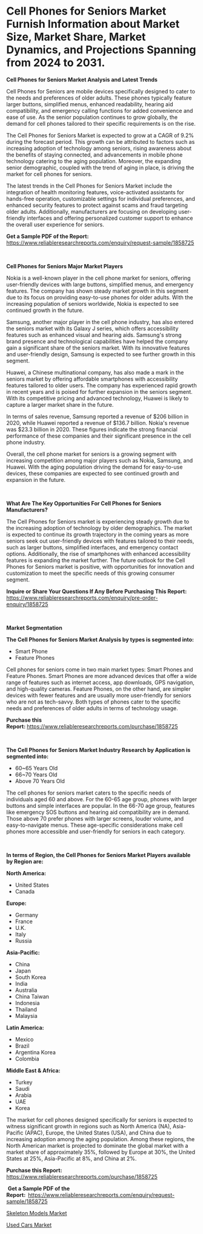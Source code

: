 <p><h1>Cell Phones for Seniors Market Furnish Information about Market Size, Market Share, Market Dynamics, and Projections Spanning from 2024 to 2031.</h1></p><p><strong>Cell Phones for Seniors Market Analysis and Latest Trends</strong></p>
<p><p>Cell Phones for Seniors are mobile devices specifically designed to cater to the needs and preferences of older adults. These phones typically feature larger buttons, simplified menus, enhanced readability, hearing aid compatibility, and emergency calling functions for added convenience and ease of use. As the senior population continues to grow globally, the demand for cell phones tailored to their specific requirements is on the rise.</p><p>The Cell Phones for Seniors Market is expected to grow at a CAGR of 9.2% during the forecast period. This growth can be attributed to factors such as increasing adoption of technology among seniors, rising awareness about the benefits of staying connected, and advancements in mobile phone technology catering to the aging population. Moreover, the expanding senior demographic, coupled with the trend of aging in place, is driving the market for cell phones for seniors.</p><p>The latest trends in the Cell Phones for Seniors Market include the integration of health monitoring features, voice-activated assistants for hands-free operation, customizable settings for individual preferences, and enhanced security features to protect against scams and fraud targeting older adults. Additionally, manufacturers are focusing on developing user-friendly interfaces and offering personalized customer support to enhance the overall user experience for seniors.</p></p>
<p><strong>Get a Sample PDF of the Report:&nbsp;</strong> <a href="https://www.reliableresearchreports.com/enquiry/request-sample/1858725">https://www.reliableresearchreports.com/enquiry/request-sample/1858725</a></p>
<p>&nbsp;</p>
<p><strong>Cell Phones for Seniors Major Market Players</strong></p>
<p><p>Nokia is a well-known player in the cell phone market for seniors, offering user-friendly devices with large buttons, simplified menus, and emergency features. The company has shown steady market growth in this segment due to its focus on providing easy-to-use phones for older adults. With the increasing population of seniors worldwide, Nokia is expected to see continued growth in the future.</p><p>Samsung, another major player in the cell phone industry, has also entered the seniors market with its Galaxy J series, which offers accessibility features such as enhanced visual and hearing aids. Samsung's strong brand presence and technological capabilities have helped the company gain a significant share of the seniors market. With its innovative features and user-friendly design, Samsung is expected to see further growth in this segment.</p><p>Huawei, a Chinese multinational company, has also made a mark in the seniors market by offering affordable smartphones with accessibility features tailored to older users. The company has experienced rapid growth in recent years and is poised for further expansion in the seniors segment. With its competitive pricing and advanced technology, Huawei is likely to capture a larger market share in the future.</p><p>In terms of sales revenue, Samsung reported a revenue of $206 billion in 2020, while Huawei reported a revenue of $136.7 billion. Nokia's revenue was $23.3 billion in 2020. These figures indicate the strong financial performance of these companies and their significant presence in the cell phone industry.</p><p>Overall, the cell phone market for seniors is a growing segment with increasing competition among major players such as Nokia, Samsung, and Huawei. With the aging population driving the demand for easy-to-use devices, these companies are expected to see continued growth and expansion in the future.</p></p>
<p>&nbsp;</p>
<p><strong>What Are The Key Opportunities For Cell Phones for Seniors Manufacturers?</strong></p>
<p><p>The Cell Phones for Seniors market is experiencing steady growth due to the increasing adoption of technology by older demographics. The market is expected to continue its growth trajectory in the coming years as more seniors seek out user-friendly devices with features tailored to their needs, such as larger buttons, simplified interfaces, and emergency contact options. Additionally, the rise of smartphones with enhanced accessibility features is expanding the market further. The future outlook for the Cell Phones for Seniors market is positive, with opportunities for innovation and customization to meet the specific needs of this growing consumer segment.</p></p>
<p><strong>Inquire or Share Your Questions If Any Before Purchasing This Report:</strong> <a href="https://www.reliableresearchreports.com/enquiry/pre-order-enquiry/1858725">https://www.reliableresearchreports.com/enquiry/pre-order-enquiry/1858725</a></p>
<p>&nbsp;</p>
<p><strong>Market Segmentation</strong></p>
<p><strong>The Cell Phones for Seniors Market Analysis by types is segmented into:</strong></p>
<p><ul><li>Smart Phone</li><li>Feature Phones</li></ul></p>
<p><p>Cell phones for seniors come in two main market types: Smart Phones and Feature Phones. Smart Phones are more advanced devices that offer a wide range of features such as internet access, app downloads, GPS navigation, and high-quality cameras. Feature Phones, on the other hand, are simpler devices with fewer features and are usually more user-friendly for seniors who are not as tech-savvy. Both types of phones cater to the specific needs and preferences of older adults in terms of technology usage.</p></p>
<p><strong>Purchase this Report:&nbsp;</strong><a href="https://www.reliableresearchreports.com/purchase/1858725">https://www.reliableresearchreports.com/purchase/1858725</a></p>
<p>&nbsp;</p>
<p><strong>The Cell Phones for Seniors Market Industry Research by Application is segmented into:</strong></p>
<p><ul><li>60~65 Years Old</li><li>66~70 Years Old</li><li>Above 70 Years Old</li></ul></p>
<p><p>The cell phones for seniors market caters to the specific needs of individuals aged 60 and above. For the 60-65 age group, phones with larger buttons and simple interfaces are popular. In the 66-70 age group, features like emergency SOS buttons and hearing aid compatibility are in demand. Those above 70 prefer phones with larger screens, louder volume, and easy-to-navigate menus. These age-specific considerations make cell phones more accessible and user-friendly for seniors in each category.</p></p>
<p>&nbsp;</p>
<p><strong>In terms of Region, the Cell Phones for Seniors Market Players available by Region are:</strong></p>
<p>
    <p> <strong> North America: </strong>
        <ul>
            <li>United States</li>
            <li>Canada</li>
        </ul>
        </p> 
    <p> <strong> Europe: </strong>
        <ul>
            <li>Germany</li>
            <li>France</li>
            <li>U.K.</li>
            <li>Italy</li>
            <li>Russia</li>
        </ul>
        </p> 
    <p> <strong> Asia-Pacific: </strong>
        <ul>
            <li>China</li>
            <li>Japan</li>
            <li>South Korea</li>
            <li>India</li>
            <li>Australia</li>
            <li>China Taiwan</li>
            <li>Indonesia</li>
            <li>Thailand</li>
            <li>Malaysia</li>
        </ul>
        </p> 
    <p> <strong> Latin America: </strong>
        <ul>
            <li>Mexico</li>
            <li>Brazil</li>
            <li>Argentina Korea</li>
            <li>Colombia</li>
        </ul>
        </p> 
    <p> <strong> Middle East & Africa: </strong>
        <ul>
            <li>Turkey</li>
            <li>Saudi</li>
            <li>Arabia</li>
            <li>UAE</li>
            <li>Korea</li>
        </ul>
    </p>
    </p>
<p><p>The market for cell phones designed specifically for seniors is expected to witness significant growth in regions such as North America (NA), Asia-Pacific (APAC), Europe, the United States (USA), and China due to increasing adoption among the aging population. Among these regions, the North American market is projected to dominate the global market with a market share of approximately 35%, followed by Europe at 30%, the United States at 25%, Asia-Pacific at 8%, and China at 2%.</p></p>
<p><strong>Purchase this Report: </strong><a href="https://www.reliableresearchreports.com/purchase/1858725">https://www.reliableresearchreports.com/purchase/1858725</a></p>
<p>&nbsp;<strong>Get a Sample PDF of the Report:&nbsp;&nbsp;</strong><a href="https://www.reliableresearchreports.com/enquiry/request-sample/1858725">https://www.reliableresearchreports.com/enquiry/request-sample/1858725</a></p>
<p><strong></strong></p>
<p><p><a href="https://github.com/ruddyyedelwadw/Market-Research-Report-List-1/blob/main/skeleton-models-market.md">Skeleton Models Market</a></p><p><a href="https://angry-finch-aaf.notion.site/Used-Cars-Market-Furnish-Information-about-Market-Size-Market-Share-Market-Dynamics-and-Projectio-483bf4e1f84443b3aba56bf817be9a60">Used Cars Market</a></p></p>